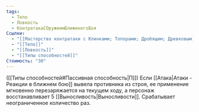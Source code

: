 ```yaml
---
tags:
  - Тело
  - Ловкость
  - КонтратакаСОружиемБлиженегоБоя
Ссылки:
  - "[[Мастерство контратаки с Клинками; Топорами; Дробящим; Древковым]]"
  - "[[Тело]]"
  - "[[Ловкость]]"
  - "[[Типы способностей]]"
Стоимость: "30"
---
```

([[Типы способностей#Пассивная способность|П]]) Если [[Атака|Атаки - Реакции в ближнем бою]] вывела противника из строя, ее применение мгновенно перезаряжается на текущем ходу, а персонаж восстанавливает 5 [[Выносливость|Выносливости]]. Срабатывает неограниченное количество раз. 
